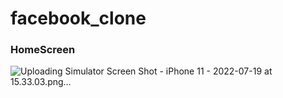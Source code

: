 # facebook_clone

### HomeScreen
![Uploading Simulator Screen Shot - iPhone 11 - 2022-07-19 at 15.33.03.png…]()

